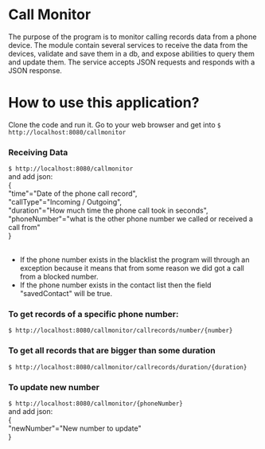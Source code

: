 # <h1> Call Monitor</h1>

The purpose of the program is to monitor calling records data from a phone device.
The module contain several services to receive the data from the devices, validate and save them in a db, and expose abilities to query them and update them.
The service accepts JSON requests and responds with a JSON response.

<h1> How to use this application? </h1>

Clone the code and run it.
Go to your web browser and get into `$ http://localhost:8080/callmonitor`

<h3> Receiving Data </h3>

`$ http://localhost:8080/callmonitor`
<br>
and add json: <br>
{<br>
"time"="Date of the phone call record", <br>
"callType"="Incoming / Outgoing", <br>
"duration"="How much time the phone call took in seconds", <br>
"phoneNumber"="what is the other phone number we called or received a call from" <br>
}<br>
<br>
* If the phone number exists in the blacklist the program will through an exception because it means that from some reason we did got a call from a blocked number.
* If the phone number exists in the contact list then the field "savedContact" will be true.

<h3> To get records of a specific phone number:  </h3>

`$ http://localhost:8080/callmonitor/callrecords/number/{number}`

<h3> To get  all records that are bigger than some duration </h3>

`$ http://localhost:8080/callmonitor/callrecords/duration/{duration}`

<h3> To update new number </h3>

`$ http://localhost:8080/callmonitor/{phoneNumber}`
<br>
and add json: <br>
{ <br>
"newNumber"="New number to update" <br>
}
